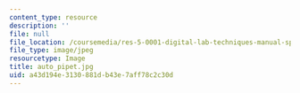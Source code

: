 ```yaml
---
content_type: resource
description: ''
file: null
file_location: /coursemedia/res-5-0001-digital-lab-techniques-manual-spring-2007/a43d194e3130881db43e7aff78c2c30d_auto_pipet.jpg
file_type: image/jpeg
resourcetype: Image
title: auto_pipet.jpg
uid: a43d194e-3130-881d-b43e-7aff78c2c30d
---
```

